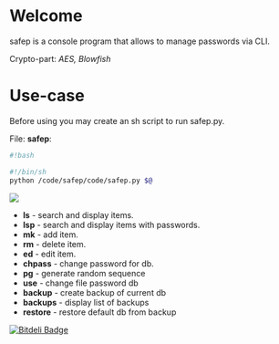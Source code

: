 # Welcome

safep is a console program that allows to manage passwords via CLI.

Crypto-part: *AES, Blowfish*


# Use-case

Before using you may create an sh script to run safep.py.

File: **safep**:
```bash
#!bash

#!/bin/sh
python /code/safep/code/safep.py $@

```

![](http://dl.dropbox.com/u/17976346/imgs/in_work.png)

* **ls** - search and display items. 
* **lsp** - search and display items with passwords.
* **mk** - add item.
* **rm** - delete item. 
* **ed** - edit item. 
* **chpass** - change password for db. 
* **pg** - generate random sequence
* **use** - change file password db
* **backup** - create backup of current db
* **backups** - display list of backups
* **restore** - restore default db from backup


[![Bitdeli Badge](https://d2weczhvl823v0.cloudfront.net/miphreal/safep/trend.png)](https://bitdeli.com/free "Bitdeli Badge")

